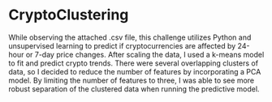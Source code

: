 # CryptoClustering

While observing the attached .csv file, this challenge utilizes Python and unsupervised learning to predict if cryptocurrencies are affected by 24-hour or 7-day price changes.  After scaling the data, I used a k-means model to fit and predict crypto trends.  There were several overlapping clusters of data, so I decided to reduce the number of features by incorporating a PCA model.  By limiting the number of features to three, I was able to see more robust separation of the clustered data when running the predictive model.
